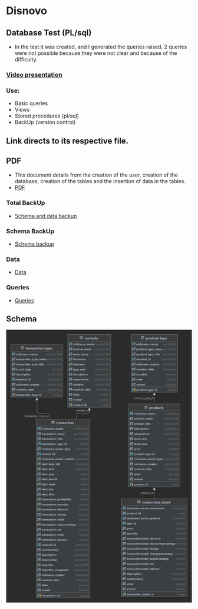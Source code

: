 # Disnovo

## Database Test (PL/sql)
- In the test it was created, and I generated the queries raised. 2 queries were not possible because they were not clear and because of the difficulty.

### <a href="https://drive.google.com/file/d/1lthpZr0pfXcojMFoUF4-2jVUcfcOe1DE/view?usp=sharing">Video presentation</a>

### Use:
- Basic queries
- Views
- Stored procedures (pl/sql)
- BackUp (version control)

## Link directs to its respective file.

## PDF
- This document details from the creation of the user, creation of the database, creation of the tables and the insertion of data in the tables.
- <a href="https://drive.google.com/file/d/1q1CHOMuQIFOR-AOY30Oy0cz_AjGQOTCx/view?usp=sharing" target="blank_">PDF</a>   

### Total BackUp
- <a href="./disnovo_files/back_up_dump.sql">Schema and data backup</a> 

### Schema BackUp
- <a href="./disnovo_files/back_up.sql">Schema backup</a> 

### Data
- <a href="./disnovo_files/data.sql">Data</a> 

### Queries
- <a href="./disnovo_files/statements.sql">Queries</a> 

## Schema
<img src = "./disnovo_files/db_disnovo.png" alt = "Logo">